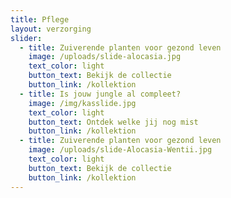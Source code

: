 ```yaml
---
title: Pflege
layout: verzorging
slider:
  - title: Zuiverende planten voor gezond leven
    image: /uploads/slide-alocasia.jpg
    text_color: light
    button_text: Bekijk de collectie
    button_link: /kollektion
  - title: Is jouw jungle al compleet?
    image: /img/kasslide.jpg
    text_color: light
    button_text: Ontdek welke jij nog mist
    button_link: /kollektion
  - title: Zuiverende planten voor gezond leven
    image: /uploads/slide-Alocasia-Wentii.jpg
    text_color: light
    button_text: Bekijk de collectie
    button_link: /kollektion
---
```



